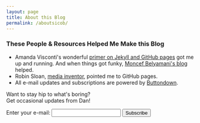 ```yaml
---
layout: page
title: About this Blog
permalink: /aboutsicob/
---
```



### These People & Resources Helped Me Make this Blog
* Amanda Visconti's wonderful [primer on Jekyll and GitHub pages](https://programminghistorian.org/lessons/building-static-sites-with-jekyll-github-pages) got me up and running. And when things got funky, [Moncef Belyamani's blog](https://www.moncefbelyamani.com/the-definitive-guide-to-installing-ruby-gems-on-a-mac/) helped.
* Robin Sloan, [media inventor](https://www.robinsloan.com), pointed me to GitHub pages.
* All e-mail updates and subscriptions are powered by [Buttondown](https://buttondown.email).


<form
  action="https://buttondown.email/api/emails/embed-subscribe/danbouk"
  method="post"
  target="popupwindow"
  onsubmit="window.open('https://buttondown.email/danbouk', 'popupwindow')"
  class="embeddable-buttondown-form"
>
<p> Want to stay hip to what's boring? <br>
Get occasional updates from Dan!</p>
  <label for="bd-email">Enter your e-mail:</label>
  <input type="email" name="email" id="bd-email" />
  <input type="submit" value="Subscribe" />
</form>

